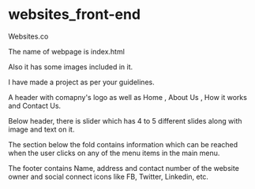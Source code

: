 # websites_front-end
Websites.co

The name of webpage is index.html

Also it has some images included in it.

I have made a project as per your guidelines.

A header with comapny's logo as well as Home , About Us , How it works and Contact Us.

Below header, there is slider which has 4 to 5 different slides along with image and text on it.

The section below the fold contains information which can be reached when the user clicks on any of the menu items in the main menu.

The footer contains Name, address and contact number of the website owner and social connect icons like FB, Twitter, Linkedin, etc.
